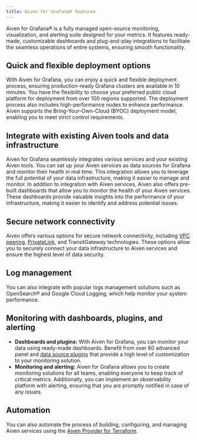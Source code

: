 ```yaml
---
title: Aiven for Grafana® features
---
```


Aiven for Grafana® is a fully managed open-source monitoring, visualization, and alerting suite designed for your metrics.
It features ready-made, customizable dashboards and plug-and-play integrations to
facilitate the seamless operations of entire systems, ensuring smooth
functionality.

## Quick and flexible deployment options

With Aiven for Grafana, you can enjoy a quick and flexible deployment
process, ensuring production-ready Grafana clusters are available in 10
minutes. You have the flexibility to choose your preferred public cloud
platform for deployment from over 100 regions supported. The deployment
process also includes high-performance nodes to enhance performance.
Aiven supports the Bring-Your-Own-Cloud (BYOC) deployment model,
enabling you to meet strict control requirements.

## Integrate with existing Aiven tools and data infrastructure

Aiven for Grafana seamlessly integrates various services and your
existing Aiven tools. You can set up your Aiven services as data
sources for Grafana and monitor their health in real time. This
integration allows you to leverage the full potential of your data
infrastructure, making it easier to manage and monitor. In addition to
integration with Aiven services, Aiven also offers pre-built dashboards
that allow you to monitor the health of your Aiven services. These
dashboards provide valuable insights into the performance of your
infrastructure, making it easier to identify and address potential
issues.

## Secure network connectivity

Aiven offers various options for secure network connectivity, including
[VPC peering](/docs/platform/howto/manage-vpc-peering),
[PrivateLink](/docs/tools/cli/service/privatelink), and TransitGateway technologies. These options allow you to
securely connect your data infrastructure to Aiven services and ensure
the highest level of data security.

## Log management

You can also integrate with popular logs management solutions such as
OpenSearch® and Google Cloud Logging, which help monitor your system
performance.

## Monitoring with dashboards, plugins, and alerting

-   **Dashboards and plugins:** With Aiven for Grafana, you can monitor
    your data using ready-made dashboards. Benefit from over 60 advanced
    panel and
    [data source plugins](/docs/products/grafana/reference/plugins) that provide a high level of customization to your
    monitoring solution.
-   **Monitoring and alerting:** Aiven for Grafana allows you to create
    monitoring solutions for all teams, enabling everyone to keep track
    of critical metrics. Additionally, you can implement an
    observability platform with alerting, ensuring that you are promptly
    notified in case of any issues.

## Automation

You can also automate the process of building, configuring, and managing
Aiven services using the [Aiven Provider for Terraform](/docs/tools/terraform/get-started).
